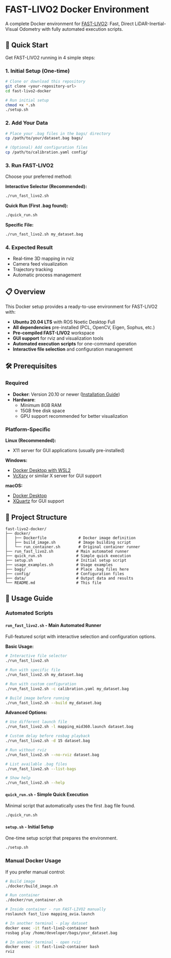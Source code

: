 # FAST-LIVO2 Docker Environment

A complete Docker environment for [FAST-LIVO2](https://github.com/hku-mars/FAST-LIVO2): Fast, Direct LiDAR-Inertial-Visual Odometry with fully automated execution scripts.

## 🚀 Quick Start

Get FAST-LIVO2 running in 4 simple steps:

### 1. Initial Setup (One-time)
```bash
# Clone or download this repository
git clone <your-repository-url>
cd fast-livo2-docker

# Run initial setup
chmod +x *.sh
./setup.sh
```

### 2. Add Your Data
```bash
# Place your .bag files in the bags/ directory
cp /path/to/your/dataset.bag bags/

# (Optional) Add configuration files
cp /path/to/calibration.yaml config/
```

### 3. Run FAST-LIVO2
Choose your preferred method:

**Interactive Selector (Recommended):**
```bash
./run_fast_livo2.sh
```

**Quick Run (First .bag found):**
```bash
./quick_run.sh
```

**Specific File:**
```bash
./run_fast_livo2.sh my_dataset.bag
```

### 4. Expected Result
- Real-time 3D mapping in rviz
- Camera feed visualization
- Trajectory tracking
- Automatic process management

## 📋 Overview

This Docker setup provides a ready-to-use environment for FAST-LIVO2 with:

- **Ubuntu 20.04 LTS** with ROS Noetic Desktop Full
- **All dependencies** pre-installed (PCL, OpenCV, Eigen, Sophus, etc.)
- **Pre-compiled FAST-LIVO2** workspace
- **GUI support** for rviz and visualization tools
- **Automated execution scripts** for one-command operation
- **Interactive file selection** and configuration management

## 🛠️ Prerequisites

### Required
- **Docker**: Version 20.10 or newer ([Installation Guide](https://docs.docker.com/get-docker/))
- **Hardware**: 
  - Minimum 8GB RAM
  - 15GB free disk space
  - GPU support recommended for better visualization

### Platform-Specific
**Linux (Recommended):**
- X11 server for GUI applications (usually pre-installed)

**Windows:**
- [Docker Desktop with WSL2](https://docs.docker.com/desktop/windows/install/)
- [VcXsrv](https://sourceforge.net/projects/vcxsrv/) or similar X server for GUI support

**macOS:**
- [Docker Desktop](https://docs.docker.com/desktop/mac/install/)
- [XQuartz](https://www.xquartz.org/) for GUI support

## 📂 Project Structure

```
fast-livo2-docker/
├── docker/
│   ├── Dockerfile              # Docker image definition
│   ├── build_image.sh          # Image building script
│   └── run_container.sh        # Original container runner
├── run_fast_livo2.sh          # Main automated runner
├── quick_run.sh               # Simple quick execution
├── setup.sh                   # Initial setup script
├── usage_examples.sh          # Usage examples
├── bags/                      # Place .bag files here
├── config/                    # Configuration files
├── data/                      # Output data and results
└── README.md                  # This file
```

## 🎯 Usage Guide

### Automated Scripts

#### `run_fast_livo2.sh` - Main Automated Runner

Full-featured script with interactive selection and configuration options.

**Basic Usage:**
```bash
# Interactive file selector
./run_fast_livo2.sh

# Run with specific file
./run_fast_livo2.sh my_dataset.bag

# Run with custom configuration
./run_fast_livo2.sh -c calibration.yaml my_dataset.bag

# Build image before running
./run_fast_livo2.sh --build my_dataset.bag
```

**Advanced Options:**
```bash
# Use different launch file
./run_fast_livo2.sh -l mapping_mid360.launch dataset.bag

# Custom delay before rosbag playback
./run_fast_livo2.sh -d 15 dataset.bag

# Run without rviz
./run_fast_livo2.sh --no-rviz dataset.bag

# List available .bag files
./run_fast_livo2.sh --list-bags

# Show help
./run_fast_livo2.sh --help
```

#### `quick_run.sh` - Simple Quick Execution

Minimal script that automatically uses the first .bag file found.

```bash
./quick_run.sh
```

#### `setup.sh` - Initial Setup

One-time setup script that prepares the environment.

```bash
./setup.sh
```

### Manual Docker Usage

If you prefer manual control:

```bash
# Build image
./docker/build_image.sh

# Run container
./docker/run_container.sh

# Inside container - run FAST-LIVO2 manually
roslaunch fast_livo mapping_avia.launch

# In another terminal - play dataset
docker exec -it fast-livo2-container bash
rosbag play /home/developer/bags/your_dataset.bag

# In another terminal - open rviz
docker exec -it fast-livo2-container bash
rviz
```
